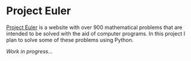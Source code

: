 # Project Euler

[Project Euler](https://projecteuler.net/) is a website with over 900 mathematical problems that are intended to be solved with the aid of computer programs. In this project I plan to solve some of these problems using Python.

*Work in progress...*